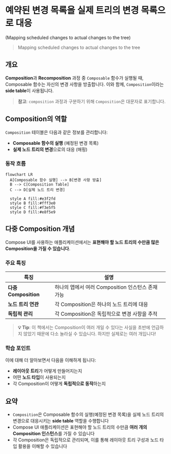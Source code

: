# 예약된 변경 목록을 실제 트리의 변경 목록으로 대응 
(Mapping scheduled changes to actual changes 
to the tree)

> Mapping scheduled changes to actual changes to the tree

## 개요

**Composition**과 **Recomposition** 과정 중 `Composable` 함수가 실행될 때, Composable 함수는 자신의 변경 사항을 방출합니다. 이와 함께, `Composition`이라는 **side table**이 사용됩니다.

> **참고**: `composition` 과정과 구분하기 위해 `Composition`은 대문자로 표기합니다.

## Composition의 역할

`Composition` 테이블은 다음과 같은 정보를 관리합니다:

- **Composable 함수의 실행** (예정된 변경 목록)
- **실제 노드 트리의 변경**으로의 대응 (매핑)

### 동작 흐름

```mermaid
flowchart LR
  A[Composable 함수 실행] --> B[변경 사항 방출]
  B --> C[Composition Table]
  C --> D[실제 노드 트리 변경]
  
  style A fill:#e3f2fd
  style B fill:#fff3e0
  style C fill:#f3e5f5
  style D fill:#e8f5e9
```

## 다중 Composition 개념

Compose UI를 사용하는 애플리케이션에서는 **표현해야 할 노드 트리의 수만큼 많은 Composition을 가질 수 있습니다**.

### 주요 특징

| 특징 | 설명 |
|-----|------|
| **다중 Composition** | 하나의 앱에서 여러 Composition 인스턴스 존재 가능 |
| **노드 트리 연관** | 각 Composition은 하나의 노드 트리에 대응 |
| **독립적 관리** | 각 Composition은 독립적으로 변경 사항을 추적 |

> **💡 Tip**: 이 책에서는 Composition이 여러 개일 수 있다는 사실을 초반에 언급하지 않았기 때문에 다소 놀라실 수 있습니다. 하지만 실제로는 여러 개입니다!

### 학습 포인트

이에 대해 더 알아보면서 다음을 이해하게 됩니다:

- **레이아웃 트리**가 어떻게 만들어지는지
- 어떤 **노드 타입**이 사용되는지
- 각 Composition이 어떻게 **독립적으로 동작**하는지

## 요약

- `Composition`은 Composable 함수의 실행(예정된 변경 목록)을 실제 노드 트리의 변경으로 대응시키는 **side table** 역할을 수행합니다
- Compose UI 애플리케이션은 표현해야 할 노드 트리의 수만큼 **여러 개의 Composition 인스턴스**를 가질 수 있습니다
- 각 Composition은 독립적으로 관리되며, 이를 통해 레이아웃 트리 구성과 노드 타입 활용을 이해할 수 있습니다